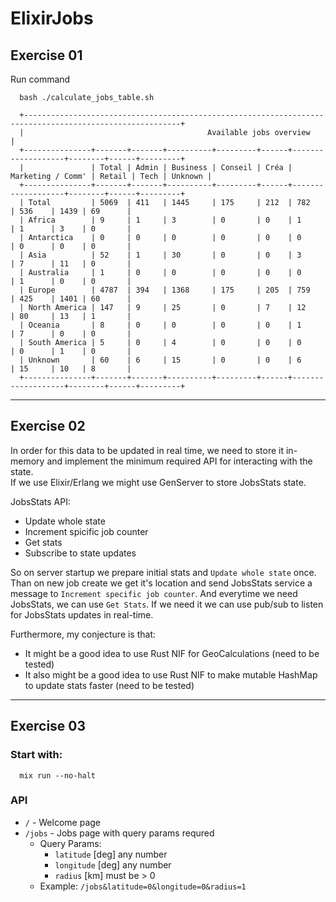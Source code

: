 # ElixirJobs

## Exercise 01

Run command
```
  bash ./calculate_jobs_table.sh

  +---------------------------------------------------------------------------------------------------------+
  |                                         Available jobs overview                                         |
  +---------------+-------+-------+----------+---------+------+-------------------+--------+------+---------+
  |               | Total | Admin | Business | Conseil | Créa | Marketing / Comm' | Retail | Tech | Unknown |
  +---------------+-------+-------+----------+---------+------+-------------------+--------+------+---------+
  | Total         | 5069  | 411   | 1445     | 175     | 212  | 782               | 536    | 1439 | 69      |
  | Africa        | 9     | 1     | 3        | 0       | 0    | 1                 | 1      | 3    | 0       |
  | Antarctica    | 0     | 0     | 0        | 0       | 0    | 0                 | 0      | 0    | 0       |
  | Asia          | 52    | 1     | 30       | 0       | 0    | 3                 | 7      | 11   | 0       |
  | Australia     | 1     | 0     | 0        | 0       | 0    | 0                 | 1      | 0    | 0       |
  | Europe        | 4787  | 394   | 1368     | 175     | 205  | 759               | 425    | 1401 | 60      |
  | North America | 147   | 9     | 25       | 0       | 7    | 12                | 80     | 13   | 1       |
  | Oceania       | 8     | 0     | 0        | 0       | 0    | 1                 | 7      | 0    | 0       |
  | South America | 5     | 0     | 4        | 0       | 0    | 0                 | 0      | 1    | 0       |
  | Unknown       | 60    | 6     | 15       | 0       | 0    | 6                 | 15     | 10   | 8       |
  +---------------+-------+-------+----------+---------+------+-------------------+--------+------+---------+
```

---

## Exercise 02  

In order for this data to be updated in real time, we need to store it in-memory and implement the minimum required API for interacting with the state.  
If we use Elixir/Erlang we might use GenServer to store JobsStats state.

JobsStats API:
- Update whole state
- Increment spicific job counter
- Get stats
- Subscribe to state updates

So on server startup we prepare initial stats and ``Update whole state`` once. Than on new job create we get it's location and send JobsStats service a message to ``Increment specific job counter``. And everytime we need JobsStats, we can use ``Get Stats``. If we need it we can use pub/sub to listen for JobsStats updates in real-time.

Furthermore, my conjecture is that:
- It might be a good idea to use Rust NIF for GeoCalculations (need to be tested)
- It also might be a good idea to use Rust NIF to make mutable HashMap to update stats faster (need to be tested)


---
## Exercise 03
### Start with:
```
  mix run --no-halt
```

### API
- ``/`` - Welcome page
- ``/jobs`` - Jobs page with query params requred
  - Query Params:
    - ``latitude`` [deg] any number
    - ``longitude`` [deg] any number
    - ``radius`` [km] must be > 0
  - Example: ``/jobs&latitude=0&longitude=0&radius=1``
